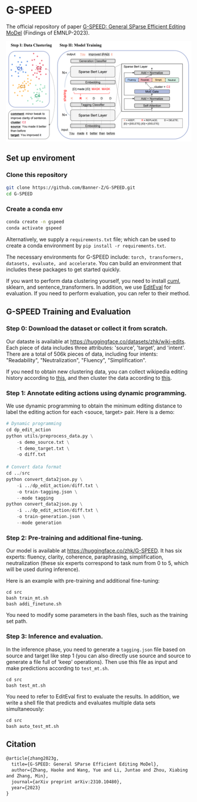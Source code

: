 
# G-SPEED
The official repository of paper [G-SPEED: General SParse Efficient Editing MoDel](https://arxiv.org/abs/2310.10480) (Findings of EMNLP-2023).

![img](./gspeed.png)

## Set up enviroment
### Clone this repository
```bash
git clone https://github.com/Banner-Z/G-SPEED.git
cd G-SPEED
```
### Create a conda env
```bash
conda create -n gspeed
conda activate gspeed
```
Alternatively, we supply a `requirements.txt` file; which can be used to create a conda environment by `pip install -r requirements.txt`.

The necessary environments for G-SPEED include: `torch, transformers, datasets, evaluate, and accelerate`. You can build an environment that includes these packages to get started quickly.

If you want to perform data clustering yourself, you need to install [cuml](https://docs.rapids.ai/install), sklearn, and sentence_transformers. In addition, we use [EditEval](https://github.com/facebookresearch/EditEval) for evaluation. If you need to perform evaluation, you can refer to their method.

## G-SPEED Training and Evaluation

### Step 0: Download the dataset or collect it from scratch.
Our dataste is available at https://huggingface.co/datasets/zhk/wiki-edits.
Each piece of data includes three attributes: 'source', 'target', and 'intent'. There are a total of 506k pieces of data, including four intents: "Readability", "Neutralization", "Fluency", "Simplification".

If you need to obtain new clustering data, you can collect wikipedia editing history according to [this](./wiki_collector/README.md), and then cluster the data according to [this](./data_cluster/README.md).

### Step 1: Annotate editing actions using dynamic programming.
We use dynamic programming to obtain the minimum editing distance to label the editing action for each <souce, target> pair. Here is a demo:

```python
# Dynamic programming
cd dp_edit_action
python utils/preprocess_data.py \
    -s demo_source.txt \
    -t demo_target.txt \
    -o diff.txt

# Convert data format
cd ../src
python convert_data2json.py \
    -i ../dp_edit_action/diff.txt \
    -o train-tagging.json \
    --mode tagging
python convert_data2json.py \
    -i ../dp_edit_action/diff.txt \
    -o train-generation.json \
    --mode generation
```

### Step 2: Pre-training and additional fine-tuning.
Our model is available at https://huggingface.co/zhk/G-SPEED. It has six experts: fluency, clarity, coherence, paraphrasing, simplification, neutralization (these six experts correspond to task num from 0 to 5, which will be used during inference).

Here is an example with pre-training and additional fine-tuning:
```
cd src
bash train_mt.sh
bash addi_finetune.sh
```
You need to modify some parameters in the bash files, such as the training set path.

### Step 3: Inference and evaluation.
In the inference phase, you need to generate a `tagging.json` file based on source and target like step 1 (you can also directly use source and source to generate a file full of 'keep' operations). Then use this file as input and make predictions according to `test_mt.sh`.
```
cd src
bash test_mt.sh
```
You need to refer to EditEval first to evaluate the results. In addition, we write a shell file that predicts and evaluates multiple data sets simultaneously:
```
cd src
bash auto_test_mt.sh
```
## Citation
```
@article{zhang2023g,
  title={G-SPEED: General SParse Efficient Editing MoDel},
  author={Zhang, Haoke and Wang, Yue and Li, Juntao and Zhou, Xiabing and Zhang, Min},
  journal={arXiv preprint arXiv:2310.10480},
  year={2023}
}
```
